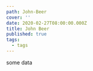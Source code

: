 ```yaml
---
path: John-Beer
cover: ''
date: 2020-02-27T08:00:00.000Z
title: John Beer
published: true
tags:
  - tags
---
```

some data
